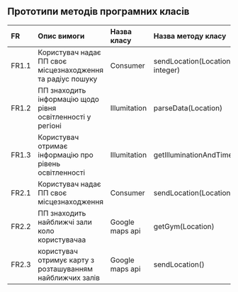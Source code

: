 ## Прототипи методів програмних класів

FR    |Опис вимоги   |Назва класу |Назва методу класу|
|:-    |:-            |:-          |:-                |
| FR1.1 | Користувач надає ПП своє місцезнаходження та радіус пошуку | Consumer | sendLocation(Location, integer)|
| FR1.2 | ПП знаходить інформацію щодо рівня освітленності у регіоні| Illumitation | parseData(Location)|
| FR1.3 | Користувач отримає інформацію про рівень освітленності | Illumitation | getIlluminationAndTime()|
| FR2.1 | Користувач надає ПП своє місцезнаходження | Consumer | sendLocation(Location)|
| FR2.2 | ПП знаходить найближчі зали коло користувачаа | Google maps api | getGym(Location)|
| FR2.3 | користувач отримує карту з розташуванням найближчих залів | Google maps api | sendLocation()|

